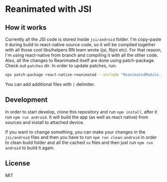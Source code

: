 # Reanimated with JSI

## How it works

Currently all the JSI code is stored inside `jsi/android` folder. I'm copy-paste it during build to react-native source code, so it will be compiled together with all those cool libs/helpers RN team wrote (jsi, fbjni etc). For that reason, I'm using react-native from branch and compiling it with all the other code. Also, all the changes to Reanimated itself are done using patch-package. Check out `patches` dir. In order to update patches, run:

```bash
npx patch-package react-native-reanimated --include "ReanimatedModule.java|Callback.java|AnimatedNode.js|NodesManager.java"
```

You can add additional files with `|` delimiter.

## Development

In order to start develop, clone this repository and run `npm install`, after it run `npm run android`. It will build the app (as well as react native) from sources and install to attached device.

If you want to change something, you can make your changes in the `jsi/android` files and then you have to run `npm run clean:android` in order to clean build folder and all the cached `so` files and then just run `npm run android` to build it again.

## License

MIT
